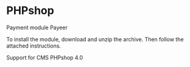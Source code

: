 PHPshop
======
Payment module Payeer

To install the module, download and unzip the archive.
Then follow the attached instructions.

Support for CMS PHPshop 4.0